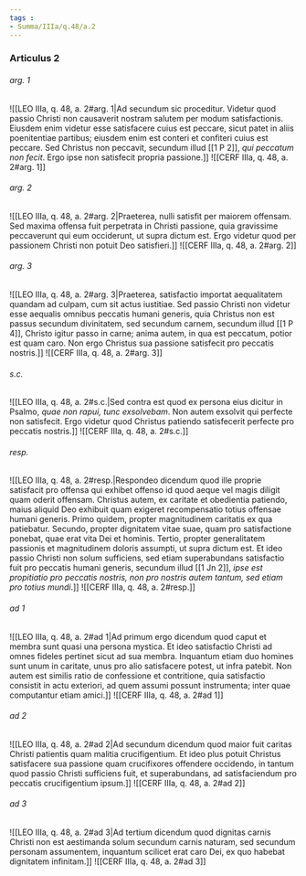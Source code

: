 ```yaml
---
tags : 
- Summa/IIIa/q.48/a.2
---
```


### Articulus 2

###### arg. 1
![[LEO IIIa, q. 48, a. 2#arg. 1|Ad secundum sic proceditur. Videtur quod passio Christi non causaverit nostram salutem per modum satisfactionis. Eiusdem enim videtur esse satisfacere cuius est peccare, sicut patet in aliis poenitentiae partibus; eiusdem enim est conteri et confiteri cuius est peccare. Sed Christus non peccavit, secundum illud [[1 P 2]], *qui peccatum non fecit*. Ergo ipse non satisfecit propria passione.]]
![[CERF IIIa, q. 48, a. 2#arg. 1]]

###### arg. 2
![[LEO IIIa, q. 48, a. 2#arg. 2|Praeterea, nulli satisfit per maiorem offensam. Sed maxima offensa fuit perpetrata in Christi passione, quia gravissime peccaverunt qui eum occiderunt, ut supra dictum est. Ergo videtur quod per passionem Christi non potuit Deo satisfieri.]]
![[CERF IIIa, q. 48, a. 2#arg. 2]]

###### arg. 3
![[LEO IIIa, q. 48, a. 2#arg. 3|Praeterea, satisfactio importat aequalitatem quandam ad culpam, cum sit actus iustitiae. Sed passio Christi non videtur esse aequalis omnibus peccatis humani generis, quia Christus non est passus secundum divinitatem, sed secundum carnem, secundum illud [[1 P 4]], Christo igitur passo in carne; anima autem, in qua est peccatum, potior est quam caro. Non ergo Christus sua passione satisfecit pro peccatis nostris.]]
![[CERF IIIa, q. 48, a. 2#arg. 3]]

###### s.c.
![[LEO IIIa, q. 48, a. 2#s.c.|Sed contra est quod ex persona eius dicitur in Psalmo, *quae non rapui, tunc exsolvebam*. Non autem exsolvit qui perfecte non satisfecit. Ergo videtur quod Christus patiendo satisfecerit perfecte pro peccatis nostris.]]
![[CERF IIIa, q. 48, a. 2#s.c.]]

###### resp.
![[LEO IIIa, q. 48, a. 2#resp.|Respondeo dicendum quod ille proprie satisfacit pro offensa qui exhibet offenso id quod aeque vel magis diligit quam oderit offensam. Christus autem, ex caritate et obedientia patiendo, maius aliquid Deo exhibuit quam exigeret recompensatio totius offensae humani generis. Primo quidem, propter magnitudinem caritatis ex qua patiebatur. Secundo, propter dignitatem vitae suae, quam pro satisfactione ponebat, quae erat vita Dei et hominis. Tertio, propter generalitatem passionis et magnitudinem doloris assumpti, ut supra dictum est. Et ideo passio Christi non solum sufficiens, sed etiam superabundans satisfactio fuit pro peccatis humani generis, secundum illud [[1 Jn 2]], *ipse est propitiatio pro peccatis nostris, non pro nostris autem tantum, sed etiam pro totius mundi*.]]
![[CERF IIIa, q. 48, a. 2#resp.]]

###### ad 1
![[LEO IIIa, q. 48, a. 2#ad 1|Ad primum ergo dicendum quod caput et membra sunt quasi una persona mystica. Et ideo satisfactio Christi ad omnes fideles pertinet sicut ad sua membra. Inquantum etiam duo homines sunt unum in caritate, unus pro alio satisfacere potest, ut infra patebit. Non autem est similis ratio de confessione et contritione, quia satisfactio consistit in actu exteriori, ad quem assumi possunt instrumenta; inter quae computantur etiam amici.]]
![[CERF IIIa, q. 48, a. 2#ad 1]]

###### ad 2
![[LEO IIIa, q. 48, a. 2#ad 2|Ad secundum dicendum quod maior fuit caritas Christi patientis quam malitia crucifigentium. Et ideo plus potuit Christus satisfacere sua passione quam crucifixores offendere occidendo, in tantum quod passio Christi sufficiens fuit, et superabundans, ad satisfaciendum pro peccatis crucifigentium ipsum.]]
![[CERF IIIa, q. 48, a. 2#ad 2]]

###### ad 3
![[LEO IIIa, q. 48, a. 2#ad 3|Ad tertium dicendum quod dignitas carnis Christi non est aestimanda solum secundum carnis naturam, sed secundum personam assumentem, inquantum scilicet erat caro Dei, ex quo habebat dignitatem infinitam.]]
![[CERF IIIa, q. 48, a. 2#ad 3]]

